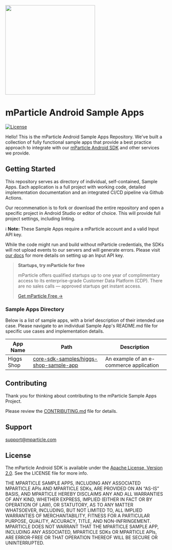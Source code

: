 <img src="https://static.mparticle.com/sdk/mp_logo_black.svg" width="280"><br>

# mParticle Android Sample Apps

[![License](https://img.shields.io/badge/License-Apache_2.0-blue.svg)](https://opensource.org/licenses/Apache-2.0)

Hello! This is the mParticle Android Sample Apps Repository. We've built a collection of fully functional sample apps that provide a best practice approach to integrate with our [mParticle Android SDK](https://github.com/mparticle/mparticle-android-sdk) and other services we provide.

## Getting Started

This repository serves as directory of individual, self-contained, Sample Apps. Each application is a full project with working code, detailed implementation documentation and an integrated CI/CD pipeline via Github Actions.

Our recommenation is to fork or download the entire repository and open a specific project in Android Studio or editor of choice. This will provide full project settings, including linting.

:information_source: **Note:** These Sample Apps require a mParticle account and a valid Input API key.

While the code might run and build without mParticle credentials, the SDKs will not upload events to our servers and will generate errors. Please visit [our docs](https://docs.mparticle.com/guides/getting-started/create-an-input/#create-access-credentials) for more details on setting up an Input API key.

> **Startups, try mParticle for free**
>
> mParticle offers qualified startups up to one year of complimentary access to its enterprise-grade Customer Data Platform (CDP). There are no sales calls — approved startups get instant access.
>
> [Get mParticle Free &rarr;](https://www.mparticle.com/lpg/startup-accelerator/?utm_source=github_sample_apps)

### Sample Apps Directory

Below is a list of sample apps, with a brief description of their intended use case. Please navigate to an individual Sample App's README.md file for specific use cases and implementation details.

| App Name   | Path                                                                             | Description                                                            |
| ---------- | -------------------------------------------------------------------------------- | ---------------------------------------------------------------------- |
| Higgs Shop | [core-sdk-samples/higgs-shop-sample-app](core-sdk-samples/higgs-shop-sample-app) | An example of an e-commerce application |

## Contributing

Thank you for thinking about contributing to the mParticle Sample Apps Project.

Please review the [CONTRIBUTING.md](CONTRIBUTING.md) file for details.

## Support

<support@mparticle.com>

## License

The mParticle Android SDK is available under the [Apache License, Version 2.0](http://www.apache.org/licenses/LICENSE-2.0). See the LICENSE file for more info.

THE MPARTICLE SAMPLE APPS, INCLUDING ANY ASSOCIATED MPARTICLE APIs AND MPARTICLE SDKs, ARE PROVIDED ON AN “AS-IS” BASIS, AND MPARTICLE HEREBY DISCLAIMS ANY AND ALL WARRANTIES OF ANY KIND, WHETHER EXPRESS, IMPLIED (EITHER IN FACT OR BY OPERATION OF LAW), OR STATUTORY, AS TO ANY MATTER WHATSOEVER, INCLUDING, BUT NOT LIMITED TO, ALL IMPLIED WARRANTIES OF MERCHANTABILITY, FITNESS FOR A PARTICULAR PURPOSE, QUALITY, ACCURACY, TITLE, AND NON-INFRINGEMENT. MPARTICLE DOES NOT WARRANT THAT THE MPARTICLE SAMPLE APP, INCLUDING ANY ASSOCIATED, MPARTICLE SDKs OR MPARTICLE APIs, ARE ERROR-FREE OR THAT OPERATION THEREOF WILL BE SECURE OR UNINTERRUPTED.
